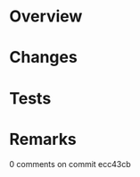 # Overview
<!-- このPRの概要を記載する。Issue番号などでも良い。 -->

# Changes
<!-- このPRで何をしたのか／何が実現されるのかを記載する。 -->
<!-- 明示的にやらないことがある場合も、こちらに記載する。 -->

# Tests
<!-- どのような動作確認を行ったのか／その結果はどうかを記載する。 -->

# Remarks
<!-- 補足事項があればこちらに記載する。 -->
0 comments on commit ecc43cb
